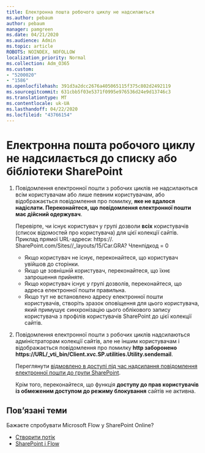 ```yaml
---
title: Електронна пошта робочого циклу не надсилаються
ms.author: pebaum
author: pebaum
manager: pamgreen
ms.date: 04/21/2020
ms.audience: Admin
ms.topic: article
ROBOTS: NOINDEX, NOFOLLOW
localization_priority: Normal
ms.collection: Adm_O365
ms.custom:
- "5200020"
- "1586"
ms.openlocfilehash: 391d3a2dcc2676a405065115f375c802d2492119
ms.sourcegitcommit: 631cbb5f03e5371f0995e976536d24e9d13746c3
ms.translationtype: MT
ms.contentlocale: uk-UA
ms.lasthandoff: 04/22/2020
ms.locfileid: "43766154"
---
```

# <a name="workflow-email-is-not-being-sent-for-a-sharepoint-list-or-library"></a>Електронна пошта робочого циклу не надсилається до списку або бібліотеки SharePoint

1. Повідомлення електронної пошти з робочих циклів не надсилаються всім користувачам або лише певним користувачам, або відображається повідомлення про помилку, **яке не вдалося надіслати. Переконайтеся, що повідомлення електронної пошти має дійсний одержувач**.

    Перевірте, чи існує користувач у групі дозволи **всіх** користувачів (список відомостей про користувача) для цієї колекції сайтів.  Приклад прямої URL-адреси<tenant>: https://<sitename>. SharePoint.com/Sites//_layouts/15/Car.GRA? Членпідкод = 0

    - Якщо користувач не існує, переконайтеся, що користувач увійшов до сторінки. 
    - Якщо це зовнішній користувач, переконайтеся, що їхнє запрошення прийняте.
    - Якщо користувач існує у групі дозволів, переконайтеся, що адреса електронної пошти правильна.
    - Якщо тут не встановлено адресу електронної пошти користувачів, створіть зразок оповіщення для цього користувача, який примушує синхронізацію цього облікового запису користувача з профілів користувачів SharePoint до цієї колекції сайтів.
 
2. Повідомлення електронної пошти з робочих циклів надсилаються адміністраторам колекції сайтів, але не іншим користувачам і відображається повідомлення про помилку **http заборонено <span>https:</span>//URL/_vti_bin/Client.xvc.SP.utilities.Utility.sendemail**.
 

    Переглянути [відмовлено в доступі під час надсилання повідомлення електронної пошти до групи SharePoint](https://docs.microsoft.com/sharepoint/support/sharing-and-permissions/access-denied-when-send-an-email-to-groups).

    Крім того, переконайтеся, що функція **доступу до прав користувачів із обмеженим доступом до режиму блокування** сайтів не активна.


## <a name="related-topics"></a>Пов’язані теми
Бажаєте спробувати Microsoft Flow у SharePoint Online?
- [Створити потік](https://support.office.com/article/Create-a-flow-for-a-list-or-library-in-SharePoint-Online-or-OneDrive-for-Business-a9c3e03b-0654-46af-a254-20252e580d01) 
- [SharePoint і Flow](https://flow.microsoft.com/blog/sharepoint-and-flow/) 


